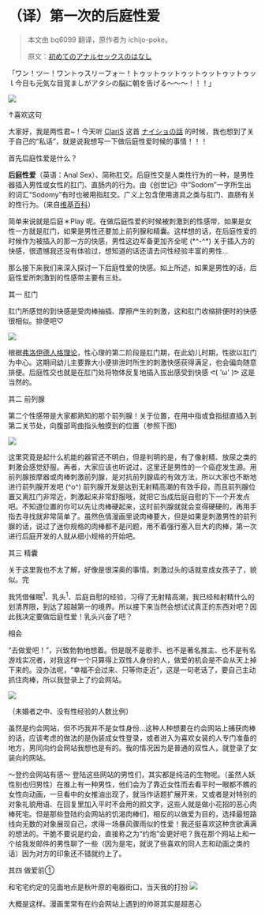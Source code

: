 
# （译）第一次的后庭性爱

> 本文由 bq6099 翻译，原作者为 ichijo-poke。
>
> 原文：[初めてのアナルセックスのはなし](http://ichijo-poke.hatenablog.com/entry/2016/07/19/032118)

「ワン！ツー！ワントゥスリーフォー！トゥットゥットゥットゥットゥットゥッｌ今日も元気な目覚ましがアタシの脳に朝を告げる～～～！！！」

![](https://user-images.githubusercontent.com/5608305/28971260-e7a4c480-795d-11e7-9a08-ebc3f9c8997e.jpg)

↑喜欢这句

大家好，我是两性君~！今天听 [ClariS](http://d.hatena.ne.jp/keyword/ClariS) 这首 [ナイショの話](http://music.163.com/#/m/song?id=399366277) 的时候，我也想到了关于自己的“私话”，就是说我想写一下做后庭性爱时候的事情！！！

首先后庭性爱是什么？

**后庭性爱**（英语：Anal Sex）、简称肛交。后庭性交是人类性行为的一种，是男性器插入男性或女性的肛门、直肠内的行为。由《创世记》中“Sodom”一字所生出的词汇“Sodomy”有时也被用指肛交。广义上包含使用道具之类与肛门、直肠有关的性行为。（来自[维基百科](https://zh.wikipedia.org/wiki/%E8%82%9B%E4%BA%A4)）

简单来说就是后庭＊Play 呢。在做后庭性爱的时候被刺激到的性感带，如果是女性一方就是肛门，如果是男性还要加上前列腺和精囊。这样想的话，在后庭性爱的时候作为被插入的那一方的快感，男性这边军备更加齐全呢 (\*^-^*) 关于插入方的快感，很遗憾我还没有体验过，想知道的话还请去问性经验丰富的男性…

那么接下来我们来深入探讨一下后庭性爱的快感。如上所述，如果是男性的话，后庭性爱所刺激到的性感带主要有三处。

其一    肛门

肛门所感觉的到快感是受肉棒抽插、摩擦产生的刺激，这和肛门收缩排便时的快感很相似。排便吧♡

![](https://user-images.githubusercontent.com/5608305/28971261-e7a5d654-795d-11e7-974c-aa6ebc9657eb.jpg)

根据[弗洛伊德人格理论](https://baike.baidu.com/item/%E5%BC%97%E6%B4%9B%E4%BC%8A%E5%BE%B7%E4%BA%BA%E6%A0%BC%E7%90%86%E8%AE%BA/7065887?fr=aladdin#1_2)，性心理的第二阶段是肛门期，在此幼儿时期，性欲以肛门为中心。这期间幼儿主要靠大小便排泄时所生的刺激快感获得满足，也会偏向随意排便。后庭性交也就是在肛门处将物体反复地插入拔出感受到快感 ᕙ( 'ω' )ᕗ 这是当然的。

其二    前列腺

第二个性感带是大家都熟知的那个前列腺！关于位置，在用中指或食指挺直插入到第二关节处，向腹部弯曲指头触摸到的位置（参照下图）

![](https://cdn-ak.f.st-hatena.com/images/fotolife/i/ichijo_poke/20160714/20160714170758.jpg)

这里究竟是起什么机能的器官还不明白，但是判明的是，有了像射精、放尿之类的刺激会感觉舒服。再者，大家应该也听说过，这里还是男性的一个癌症发生源。用前列腺按摩器或肉棒刺激前列腺，是对抗前列腺癌的有效方法，所以大家也不断地进行前列腺开发吧 (^o^) 前列腺开发是达到无射精高潮的有效手段，而且前列腺位置又离肛门非常近，刺激起来非常舒服哦，就把它当成后庭自慰的下一个开发点吧。不知道位置的你可以先让肉棒硬起来，这时前列腺就就会变得硬硬的，再用手指去寻找就非常简单了。虽然色情漫画里说肉棒要大，但是如果是刺激男性的前列腺的话，说过了迷你规格的肉棒都不是问题，用不着强行塞入巨大的肉棒，第一次进行后庭开发的人就从细小规格的开始吧。

其三    精囊

关于这里我也不太了解，好像是很深奥的事情。刺激过头的话就变成女孩子了，貌似。完

我凭借催眠<sup>1</sup>、乳头<sup>1</sup>、后庭自慰的经验，习得了无射精高潮，我已经和射精什么的划清界限，到达了超越第一的境界。所以接下来当然会想试试真正的东西对吧？因此我决定要做后庭性爱！乳头兴奋了吧？

相会

“去做爱吧！”，兴致勃勃地想着。但是既不是歌手、也不是著名推主、也不是有名游戏实况者，对我这样一个只算得上双性人身份的人，做爱的机会是不会从天上掉下来的。没办法呢，“幸福不会过来、只等你走近”，这是一句老话了，要自己主动抓住肉棒，所以我登录上了约会网站。

![](http://cdn-ak.f.st-hatena.com/images/fotolife/i/ichijo_poke/20160719/20160719005512.gif)

（未婚者之中、没有性经验的人数比例）

虽然是约会网站，但不巧我并不是女性身份…这种人种想要在约会网站上捕获肉棒的话，应该考虑的做法的是伪装成女性登录，或者进入为喜欢女装的人专门准备的地方，男同向约会网站我想也是有的。我的情况因为是普通的双性人，就登录了女装向的网站。

～登约会网站有感～
登陆这些网站的男性们，其实都是纯洁的生物呢。（虽然人妖性别也归男性）在推上有一种男性，他们会为了靠近女性而去看平时一眼都不瞧的女性向动画，一旦看中的女推油出现了，就当作话题扩展开来，又或者是对特别的对象礼貌用语、在回复里加入平时不会用的颜文字，这些人就是做小花招的恶心肉棒死宅。但是那些登陆约会网站的饥渴肉棒们，相反的以做爱为目的，选择最短路线向无数的对象展现自己，求得一场暴风骤雨似的性爱！我还挺喜欢这种贪欲满满的想法的。干脆不要说是约会，直接称之为“约炮”会更好吧？我在那个网站上和一个给我发邮件的男性聊了一些（因为是宅，就说了些喜欢的同人志和动画之类的话）因为对方的印象还不错就约上了。

其四    做爱前①

和宅宅约定的见面地点是秋叶原的电器街口，当天我的打扮
![](https://user-images.githubusercontent.com/5608305/31137226-31b215fa-a89d-11e7-963d-02474732b596.jpg)

大概是这样。漫画里常有在约会网站上遇到的帅哥其实是超恶心
<!--stackedit_data:
eyJoaXN0b3J5IjpbLTkxMzQ1MjUyOV19
-->